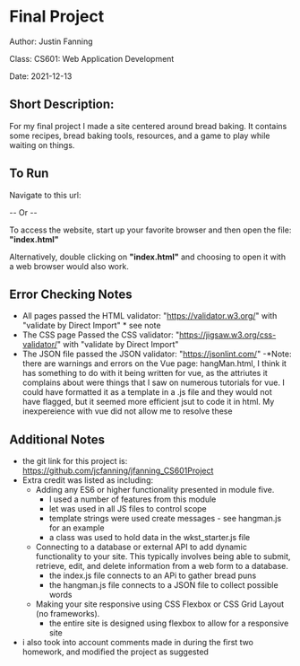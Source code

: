 # Final Project

Author: Justin Fanning

Class: CS601: Web Application Development

Date: 2021-12-13



## Short Description:

For my final project I made a site centered around bread baking. It contains some recipes, bread baking tools, resources, and a game to play while waiting on things.

## To Run

Navigate to this url: 

-- Or --

To access the website, start up your favorite browser and then open the file: <b>"index.html"</b>

Alternatively, double clicking on <b>"index.html"</b> and choosing to open it with a web browser would also work.

## Error Checking Notes
- All pages passed the HTML validator: "https://validator.w3.org/" with "validate by Direct Import"  * see note
- The CSS page Passed the CSS validator: "https://jigsaw.w3.org/css-validator/" with "validate by Direct Import"
- The JSON file passed the JSON validator: "https://jsonlint.com/"
-*Note: there are warnings and errors on the Vue page: hangMan.html, I think it has something to do with it being written for vue, as the attriutes it complains about were things that I saw on numerous tutorials for vue. I could have formatted it as a template in a .js file and they would not have flagged, but it seemed more efficient jsut to code it in html. My inexpereience with vue did not allow me to resolve these


## Additional Notes
- the git link for this project is: https://github.com/jcfanning/jfanning_CS601Project
- Extra credit was listed as including:
    - Adding any ES6 or higher functionality presented in module five.
        - I used a number of features from this module
        - let was used in all JS files to control scope
        - template strings were used create messages - see hangman.js for an example
        - a class was used to hold data in the wkst_starter.js file
    - Connecting to a database or external API to add dynamic functionality to your site. This typically involves being able to submit, retrieve, edit, and delete information from a web form to a database. 
        - the index.js file connects to an APi to gather bread puns
        - the hangman.js file connects to a JSON file to collect possible words
    - Making your site responsive using CSS Flexbox or CSS Grid Layout (no frameworks).
        - the entire site is designed using flexbox to allow for a responsive site
- i also took into account comments made in during the first two homework, and modified the project as suggested